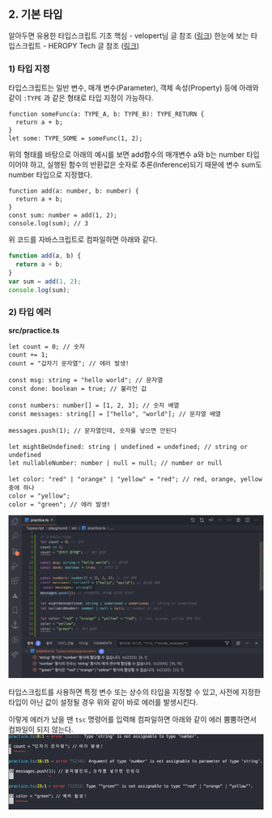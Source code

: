 ﻿## 2. 기본 타입

알아두면 유용한 타입스크립트 기초 핵심 - velopert님 글 참조 ([링크](https://velog.io/@velopert/typescript-basics))
한눈에 보는 타입스크립트 - HEROPY Tech 글 참조 ([링크](https://heropy.blog/2020/01/27/typescript/))

### 1) 타입 지정

타입스크립트는 일반 변수, 매개 변수(Parameter), 객체 속성(Property) 등에 아래와 같이 `:TYPE` 과 같은 형태로 타입 지정이 가능하다.

```tsx
function someFunc(a: TYPE_A, b: TYPE_B): TYPE_RETURN {
  return a + b;
}
let some: TYPE_SOME = someFunc(1, 2);
```

위의 형태를 바탕으로 아래의 예시를 보면 add함수의 매개변수 a와 b는 number 타입이어야 하고, 실행된 함수의 반환값은 숫자로 추론(Inference)되기 때문에 변수 sum도 number 타입으로 지정했다.

```tsx
function add(a: number, b: number) {
  return a + b;
}
const sum: number = add(1, 2);
console.log(sum); // 3
```

위 코드를 자바스크립트로 컴파일하면 아래와 같다.

```jsx
function add(a, b) {
  return a + b;
}
var sum = add(1, 2);
console.log(sum);
```

### 2) 타입 에러

**src/practice.ts**

```tsx
let count = 0; // 숫자
count += 1;
count = "갑자기 문자열"; // 에러 발생!

const msg: string = "hello world"; // 문자열
const done: boolean = true; // 불리언 값

const numbers: number[] = [1, 2, 3]; // 숫자 배열
const messages: string[] = ["hello", "world"]; // 문자열 배열

messages.push(1); // 문자열인데, 숫자를 넣으면 안된다

let mightBeUndefined: string | undefined = undefined; // string or undefined
let nullableNumber: number | null = null; // number or null

let color: "red" | "orange" | "yellow" = "red"; // red, orange, yellow 중에 하나
color = "yellow";
color = "green"; // 에러 발생!
```

![](../img/201209-1.png)

타입스크립트를 사용하면 특정 변수 또는 상수의 타입을 지정할 수 있고, 사전에 지정한 타입이 아닌 값이 설정될 경우 위와 같이 바로 에러를 발생시킨다.

이렇게 에러가 났을 땐 `tsc` 명령어를 입력해 컴파일하면 아래와 같이 에러 뿜뿜하면서 컴파일이 되지 않는다.
![](../img/201209-2.png)
